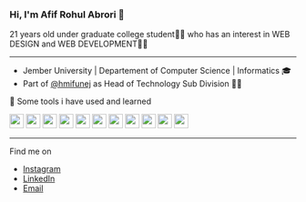 ### Hi, I'm Afif Rohul Abrori 👋
21 years old under graduate college student👨‍🎓 who has an interest in WEB DESIGN and WEB DEVELOPMENT👨‍💻
<hr>

- Jember University | Departement of Computer Science | Informatics 🎓 <br/>
- Part of <span><a href="https://www.instagram.com/hmifunej/">@hmifunej</a></span> as Head of Technology  Sub Division 👨‍💻 


🚀 Some tools i have used and learned

<img src="https://cdn.jsdelivr.net/gh/devicons/devicon/icons/vscode/vscode-original.svg" alt="vscode" width="25" height="25"/>  <img src="https://cdn.jsdelivr.net/gh/devicons/devicon/icons/html5/html5-original.svg" width="25" height="25" />  <img src="https://cdn.jsdelivr.net/gh/devicons/devicon/icons/css3/css3-original.svg" width="25" height="25"/>  <img src="https://cdn.jsdelivr.net/gh/devicons/devicon/icons/bootstrap/bootstrap-original.svg" width="25" height="25"/>  <img src="https://cdn.jsdelivr.net/gh/devicons/devicon/icons/tailwindcss/tailwindcss-plain.svg" width="25" height="25"/>  <img src="https://cdn.jsdelivr.net/gh/devicons/devicon/icons/javascript/javascript-original.svg" width="25" height="25"/>  <img src="https://cdn.jsdelivr.net/gh/devicons/devicon/icons/vuejs/vuejs-original.svg" width="25" height="25" />  <img src="https://cdn.jsdelivr.net/gh/devicons/devicon/icons/nuxtjs/nuxtjs-original.svg" width="25" height="25" />  <img src="https://cdn.jsdelivr.net/gh/devicons/devicon/icons/php/php-original.svg" width="25" height="25"/>  <img src="https://cdn.jsdelivr.net/gh/devicons/devicon/icons/laravel/laravel-plain.svg" width="25" height="25"/>  <img src="https://cdn.jsdelivr.net/gh/devicons/devicon/icons/figma/figma-original.svg" width="25" height="25" />
<hr>

Find me on
-  <a href="https://www.instagram.com/afif.rohul/">Instagram</a>
-  <a href="https://www.linkedin.com/in/afif-rohul-8334bb220/">LinkedIn</a>
-  <a href="mailto:afifmemyself22@gmail.com">Email</a>

